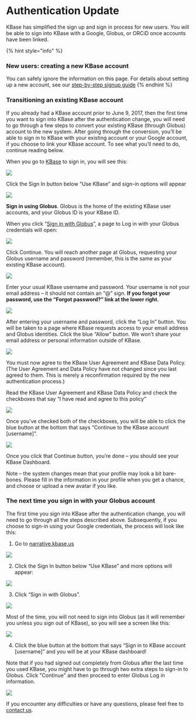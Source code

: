 # Authentication Update

KBase has simplified the sign up and sign in process for new users. You will be able to sign into KBase with a Google, Globus, or ORCiD once accounts have been linked.

{% hint style="info" %}
### New users: creating a new KBase account

You can safely ignore the information on this page. For details about setting up a new account, see our [step-by-step signup guide](step-by-step-signup-guide.md)
{% endhint %}

### Transitioning an existing KBase account

If you already had a KBase account prior to June 9, 2017, then the first time you want to sign into KBase after the authentication change, you will need to go through a few steps to convert your existing KBase \(through Globus\) account to the new system. After going through the conversion, you’ll be able to sign in to KBase with your existing account or your Google account, if you choose to link your KBase account. To see what you’ll need to do, continue reading below.

When you go to [KBase](https://narrative.kbase.us/) to sign in, you will see this:

![](../../.gitbook/assets/kbasesignin%20%281%29.png)

Click the Sign In button below “Use KBase” and sign-in options will appear

![](../../.gitbook/assets/kbase_signin%20%282%29.gif)

**Sign in using Globus**. Globus is the home of the existing KBase user accounts, and your Globus ID is your KBase ID.

When you click “[Sign in with Globus](https://www.globusid.org/login)”, a page to Log in with your Globus credentials will open:  


![](../../.gitbook/assets/kbase_globussignin.gif)

Click Continue. You will reach another page at Globus, requesting your Globus username and password \(remember, this is the same as your existing KBase account\).

![](../../.gitbook/assets/kbase_globuslogin%20%283%29.gif)

Enter your usual KBase username and password. Your username is not your email address – it should not contain an “@” sign. **If you forgot your password, use the “Forgot password?” link at the lower right.**

![](../../.gitbook/assets/image3.png)

After entering your username and password, click the “Log In” button. You will be taken to a page where KBase requests access to your email address and Globus identities. Click the blue “Allow” button. We won’t share your email address or personal information outside of KBase.

![](../../.gitbook/assets/image12.png)

You must now agree to the KBase User Agreement and KBase Data Policy. \(The User Agreement and Data Policy have not changed since you last agreed to them. This is merely a reconfirmation required by the new authentication process.\)

Read the KBase User Agreement and KBase Data Policy and check the checkboxes that say “I have read and agree to this policy”

![](../../.gitbook/assets/user-policies-1.png)

Once you’ve checked both of the checkboxes, you will be able to click the blue button at the bottom that says “Continue to the KBase account \[username\]”.

![](../../.gitbook/assets/screen-shot-2017-05-31-at-4.26.30-pm.png)

Once you click that Continue button, you’re done – you should see your KBase Dashboard. 

Note – the system changes mean that your profile may look a bit bare-bones. Please fill in the information in your profile when you get a chance, and choose or upload a new avatar if you like.

### The next time you sign in with your Globus account

The first time you sign into KBase after the authentication change, you will need to go through all the steps described above. Subsequently, if you choose to sign-in using your Google credentials, the process will look like this:

1. Go to [narrative.kbase.us](https://narrative.kbase.us/)

![](../../.gitbook/assets/kbasesignin.png)

2. Click the Sign In button below “Use KBase” and more options will appear:

![](../../.gitbook/assets/kbase_signin.gif)

3. Click “Sign in with Globus”. 

![](../../.gitbook/assets/kbase_globussignin%20%281%29.gif)

Most of the time, you will not need to sign into Globus \(as it will remember you unless you sign out of KBase\), so you will see a screen like this:

![](../../.gitbook/assets/screen-shot-2017-06-07-at-10.21.16-am.png)

4. Click the blue button at the bottom that says “Sign in to KBase account \[username\]” and you will be at your KBase dashboard!

Note that if you had signed out completely from Globus after the last time you used KBase, you might have to go through two extra steps to sign-in to Globus. Click "Continue" and then proceed to enter Globus Log in information. 

![](../../.gitbook/assets/kbase_globuslogin%20%282%29.gif)

If you encounter any difficulties or have any questions, please feel free to [contact us](https://kbase.us/contact-us/). 


